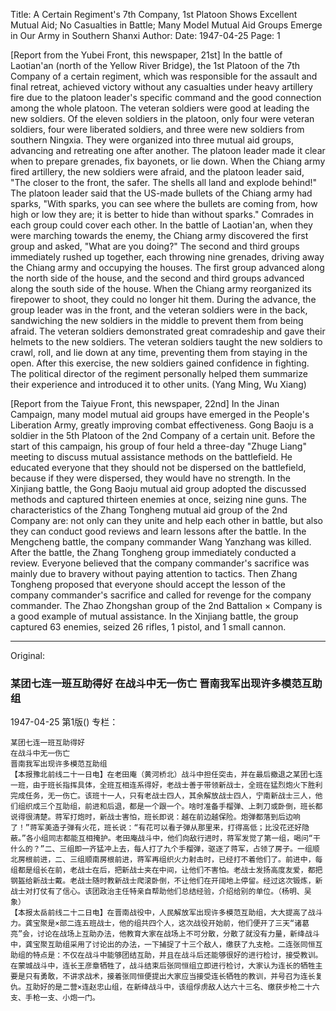 Title: A Certain Regiment's 7th Company, 1st Platoon Shows Excellent Mutual Aid; No Casualties in Battle; Many Model Mutual Aid Groups Emerge in Our Army in Southern Shanxi
Author:
Date: 1947-04-25
Page: 1

[Report from the Yubei Front, this newspaper, 21st] In the battle of Laotian'an (north of the Yellow River Bridge), the 1st Platoon of the 7th Company of a certain regiment, which was responsible for the assault and final retreat, achieved victory without any casualties under heavy artillery fire due to the platoon leader's specific command and the good connection among the whole platoon. The veteran soldiers were good at leading the new soldiers. Of the eleven soldiers in the platoon, only four were veteran soldiers, four were liberated soldiers, and three were new soldiers from southern Ningxia. They were organized into three mutual aid groups, advancing and retreating one after another. The platoon leader made it clear when to prepare grenades, fix bayonets, or lie down. When the Chiang army fired artillery, the new soldiers were afraid, and the platoon leader said, "The closer to the front, the safer. The shells all land and explode behind!" The platoon leader said that the US-made bullets of the Chiang army had sparks, "With sparks, you can see where the bullets are coming from, how high or low they are; it is better to hide than without sparks." Comrades in each group could cover each other. In the battle of Laotian'an, when they were marching towards the enemy, the Chiang army discovered the first group and asked, "What are you doing?" The second and third groups immediately rushed up together, each throwing nine grenades, driving away the Chiang army and occupying the houses. The first group advanced along the north side of the house, and the second and third groups advanced along the south side of the house. When the Chiang army reorganized its firepower to shoot, they could no longer hit them. During the advance, the group leader was in the front, and the veteran soldiers were in the back, sandwiching the new soldiers in the middle to prevent them from being afraid. The veteran soldiers demonstrated great comradeship and gave their helmets to the new soldiers. The veteran soldiers taught the new soldiers to crawl, roll, and lie down at any time, preventing them from staying in the open. After this exercise, the new soldiers gained confidence in fighting. The political director of the regiment personally helped them summarize their experience and introduced it to other units. (Yang Ming, Wu Xiang)

[Report from the Taiyue Front, this newspaper, 22nd] In the Jinan Campaign, many model mutual aid groups have emerged in the People's Liberation Army, greatly improving combat effectiveness. Gong Baoju is a soldier in the 5th Platoon of the 2nd Company of a certain unit. Before the start of this campaign, his group of four held a three-day "Zhuge Liang" meeting to discuss mutual assistance methods on the battlefield. He educated everyone that they should not be dispersed on the battlefield, because if they were dispersed, they would have no strength. In the Xinjiang battle, the Gong Baoju mutual aid group adopted the discussed methods and captured thirteen enemies at once, seizing nine guns. The characteristics of the Zhang Tongheng mutual aid group of the 2nd Company are: not only can they unite and help each other in battle, but also they can conduct good reviews and learn lessons after the battle. In the Mengcheng battle, the company commander Wang Yanzhang was killed. After the battle, the Zhang Tongheng group immediately conducted a review. Everyone believed that the company commander's sacrifice was mainly due to bravery without paying attention to tactics. Then Zhang Tongheng proposed that everyone should accept the lesson of the company commander's sacrifice and called for revenge for the company commander. The Zhao Zhongshan group of the 2nd Battalion × Company is a good example of mutual assistance. In the Xinjiang battle, the group captured 63 enemies, seized 26 rifles, 1 pistol, and 1 small cannon.



<hr /> 

Original: 


### 某团七连一班互助得好  在战斗中无一伤亡  晋南我军出现许多模范互助组

1947-04-25
第1版()
专栏：

    某团七连一班互助得好
    在战斗中无一伤亡
    晋南我军出现许多模范互助组
    【本报豫北前线二十一日电】在老田庵（黄河桥北）战斗中担任突击，并在最后撤退之某团七连一班，由于班长指挥具体，全班互相连系得好，老战士善于带领新战士，全班在猛烈炮火下胜利完成任务，无一伤亡。该班十一人，只有老战士四人，其余解放战士四人，宁南新战士三人，他们组织成三个互助组，前进和后退，都是一个跟一个。啥时准备手榴弹、上刺刀或卧倒，班长都说得很清楚。蒋军打炮时，新战士害怕，班长即说：越在前边越保险。炮弹都落到后边响了！”蒋军美造子弹有火花，班长说：“有花可以看子弹从那里来，打得高低；比没花还好隐蔽。”各小组同志都能互相掩护。老田庵战斗中，他们向敌行进时，蒋军发觉了第一组，喝问“干什么的？”二、三组即一齐猛冲上去，每人打了九个手榴弹，驱逐了蒋军，占领了房子。一组顺北房根前进，二、三组顺南房根前进，蒋军再组织火力射击时，已经打不着他们了。前进中，每组都是组长在前，老战士在后，把新战士夹在中间，让他们不害怕。老战士发扬高度友爱，都把钢盔给新战士戴。老战士随时教新战士爬滚卧倒，不让他们在开阔地上停留。经过这次锻炼，新战士对打仗有了信心。该团政治主任特亲自帮助他们总结经验，介绍给别的单位。（杨明、吴象）
    【本报太岳前线二十二日电】在晋南战役中，人民解放军出现许多模范互助组，大大提高了战斗力。龚宝聚是×部二连五班战士，他的组共四个人，这次战役开始前，他们便开了三天“诸葛亮”会，讨论在战场上互助办法，他教育大家在战场上不可分散，分散了就没有力量，新绛战斗中，龚宝聚互助组采用了讨论出的办法，一下捕捉了十三个敌人，缴获了九支枪。二连张同恒互助组的特点是：不仅在战斗中能够团结互助，并且在战斗后还能够很好的进行检讨，接受教训。在蒙城战斗中，连长王彦章牺牲了，战斗结束后张同恒组立即进行检讨，大家认为连长的牺牲主要是只有勇敢，不讲求战术，接着张同恒便提出大家应当接受连长牺牲的教训，并号召为连长复仇。互助好的是二营×连赵忠山组，在新绛战斗中，该组俘虏敌人达六十三名、缴获步枪二十六支、手枪一支、小炮一门。
